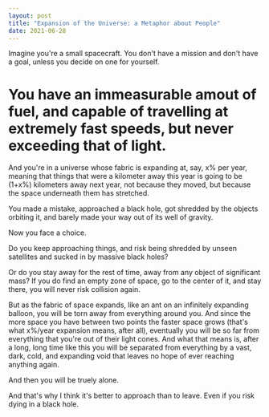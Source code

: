 ```yaml
---
layout: post
title: "Expansion of the Universe: a Metaphor about People"
date: 2021-06-28
---
```


Imagine you're a small spacecraft. You don't have a mission and don't have a goal, unless you decide on one for yourself.

# You have an immeasurable amout of fuel, and capable of travelling at extremely fast speeds, but never exceeding that of light.

And you're in a universe whose fabric is expanding at, say, x% per year, meaning that things that were a kilometer away this year is going to be (1+x%) kilometers away next year, not because they moved, but because the space underneath them has stretched.

You made a mistake, approached a black hole, got shredded by the objects orbiting it, and barely made your way out of its well of gravity.

Now you face a choice.

Do you keep approaching things, and risk being shredded by unseen satellites and sucked in by massive black holes?

Or do you stay away for the rest of time, away from any object of significant mass? If you do find an empty zone of space, go to the center of it, and stay there, you will never risk collision again.

But as the fabric of space expands, like an ant on an infinitely expanding balloon, you will be torn away from everything around you. And since the more space you have between two points the faster space grows (that's what x%/year expansion means, after all), eventually you will be so far from everything that you're out of their light cones. And what that means is, after a long, long time like this you will be separated from everything by a vast, dark, cold, and expanding void that leaves no hope of ever reaching anything again.

And then you will be truely alone.

And that's why I think it's better to approach than to leave. Even if you risk dying in a black hole.



